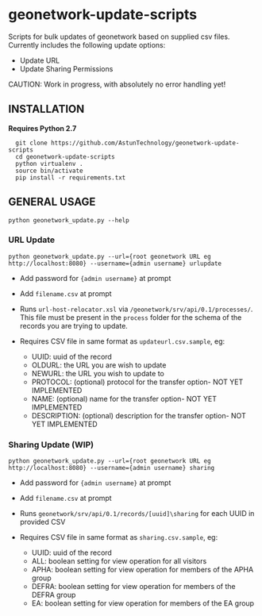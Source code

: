 # geonetwork-update-scripts

Scripts for bulk updates of geonetwork based on supplied csv files. Currently includes the following update options:

* Update URL
* Update Sharing Permissions

CAUTION: Work in progress, with absolutely no error handling yet!

## INSTALLATION

**Requires Python 2.7**

```
  git clone https://github.com/AstunTechnology/geonetwork-update-scripts
  cd geonetwork-update-scripts
  python virtualenv .
  source bin/activate
  pip install -r requirements.txt
  ```

## GENERAL USAGE

`python geonetwork_update.py --help`

### URL Update

`python geonetwork_update.py --url={root geonetwork URL eg http://localhost:8080} --username={admin username} urlupdate`
* Add password for `{admin username}` at prompt
* Add `filename.csv` at prompt

* Runs `url-host-relocator.xsl` via `/geonetwork/srv/api/0.1/processes/`. This file must be present in the `process` folder for the schema of the records you are trying to update.
* Requires CSV file in same format as `updateurl.csv.sample`, eg:
  * UUID: uuid of the record
  * OLDURL: the URL you are wish to update
  * NEWURL: the URL you wish to update to
  * PROTOCOL: (optional) protocol for the transfer option- NOT YET IMPLEMENTED
  * NAME: (optional) name for the transfer option- NOT YET IMPLEMENTED
  * DESCRIPTION: (optional) description for the transfer option- NOT YET IMPLEMENTED

### Sharing Update (WIP)

`python geonetwork_update.py --url={root geonetwork URL eg http://localhost:8080} --username={admin username} sharing`
* Add password for `{admin username}` at prompt
* Add `filename.csv` at prompt

* Runs `geonetwork/srv/api/0.1/records/[uuid]\sharing` for each UUID in provided CSV
* Requires CSV file in same format as `sharing.csv.sample`, eg:
  * UUID: uuid of the record
  * ALL: boolean setting for view operation for all visitors
  * APHA: boolean setting for view operation for members of the APHA group
  * DEFRA: boolean setting for view operation for members of the DEFRA group
  * EA: boolean setting for view operation for members of the EA group



